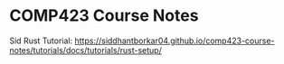 # COMP423 Course Notes

Sid Rust Tutorial: https://siddhantborkar04.github.io/comp423-course-notes/tutorials/docs/tutorials/rust-setup/
